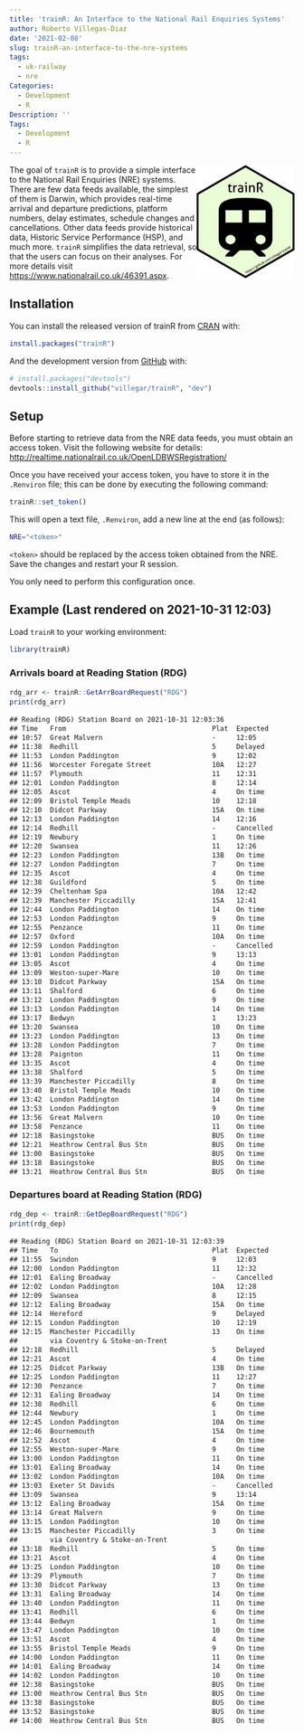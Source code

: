 ```yaml
---
title: 'trainR: An Interface to the National Rail Enquiries Systems'
author: Roberto Villegas-Diaz
date: '2021-02-08'
slug: trainR-an-interface-to-the-nre-systems
tags:
  - uk-railway
  - nre
Categories:
  - Development
  - R
Description: ''
Tags:
  - Development
  - R
---
```


<img src="https://raw.githubusercontent.com/villegar/trainR/main/inst/images/logo.png" alt="logo" align="right" height=200px/>

The goal of `trainR` is to provide a simple interface to the 
National Rail Enquiries (NRE) systems. There are few data feeds 
available, the simplest of them is Darwin, which provides real-time 
arrival and departure predictions, platform numbers, delay estimates, 
schedule changes and cancellations. Other data feeds provide historical 
data, Historic Service Performance (HSP), and much more. `trainR` 
simplifies the data retrieval, so that the users can focus on their 
analyses. For more details visit 
https://www.nationalrail.co.uk/46391.aspx.

## Installation

You can install the released version of trainR from [CRAN](https://CRAN.R-project.org) with:

``` r
install.packages("trainR")
```

And the development version from [GitHub](https://github.com/) with:

``` r
# install.packages("devtools")
devtools::install_github("villegar/trainR", "dev")
```

## Setup
Before starting to retrieve data from the NRE data feeds, you must obtain an access token. 
Visit the following website for details: http://realtime.nationalrail.co.uk/OpenLDBWSRegistration/

Once you have received your access token, you have to store it in the `.Renviron` file; this can be 
done by executing the following command:


```r
trainR::set_token()
```

This will open a text file, `.Renviron`, add a new line at the end (as follows):

```bash
NRE="<token>"
```

`<token>` should be replaced by the access token obtained from the NRE. Save the changes and restart 
your R session.

You only need to perform this configuration once.

## Example (Last rendered on 2021-10-31 12:03)

Load `trainR` to your working environment:

```r
library(trainR)
```

### Arrivals board at Reading Station (RDG)


```r
rdg_arr <- trainR::GetArrBoardRequest("RDG")
print(rdg_arr)
```

```
## Reading (RDG) Station Board on 2021-10-31 12:03:36
## Time   From                                    Plat  Expected
## 10:57  Great Malvern                           -     12:05
## 11:38  Redhill                                 5     Delayed
## 11:53  London Paddington                       9     12:02
## 11:56  Worcester Foregate Street               10A   12:27
## 11:57  Plymouth                                11    12:31
## 12:01  London Paddington                       8     12:14
## 12:05  Ascot                                   4     On time
## 12:09  Bristol Temple Meads                    10    12:18
## 12:10  Didcot Parkway                          15A   On time
## 12:13  London Paddington                       14    12:16
## 12:14  Redhill                                 -     Cancelled
## 12:19  Newbury                                 1     On time
## 12:20  Swansea                                 11    12:26
## 12:23  London Paddington                       13B   On time
## 12:27  London Paddington                       7     On time
## 12:35  Ascot                                   4     On time
## 12:38  Guildford                               5     On time
## 12:39  Cheltenham Spa                          10A   12:42
## 12:39  Manchester Piccadilly                   15A   12:41
## 12:44  London Paddington                       14    On time
## 12:53  London Paddington                       9     On time
## 12:55  Penzance                                11    On time
## 12:57  Oxford                                  10A   On time
## 12:59  London Paddington                       -     Cancelled
## 13:01  London Paddington                       9     13:13
## 13:05  Ascot                                   4     On time
## 13:09  Weston-super-Mare                       10    On time
## 13:10  Didcot Parkway                          15A   On time
## 13:11  Shalford                                6     On time
## 13:12  London Paddington                       9     On time
## 13:13  London Paddington                       14    On time
## 13:17  Bedwyn                                  1     13:23
## 13:20  Swansea                                 10    On time
## 13:23  London Paddington                       13    On time
## 13:28  London Paddington                       7     On time
## 13:28  Paignton                                11    On time
## 13:35  Ascot                                   4     On time
## 13:38  Shalford                                5     On time
## 13:39  Manchester Piccadilly                   8     On time
## 13:40  Bristol Temple Meads                    10    On time
## 13:42  London Paddington                       14    On time
## 13:53  London Paddington                       9     On time
## 13:56  Great Malvern                           10    On time
## 13:58  Penzance                                11    On time
## 12:18  Basingstoke                             BUS   On time
## 12:21  Heathrow Central Bus Stn                BUS   On time
## 13:00  Basingstoke                             BUS   On time
## 13:18  Basingstoke                             BUS   On time
## 13:21  Heathrow Central Bus Stn                BUS   On time
```

### Departures board at Reading Station (RDG)


```r
rdg_dep <- trainR::GetDepBoardRequest("RDG")
print(rdg_dep)
```

```
## Reading (RDG) Station Board on 2021-10-31 12:03:39
## Time   To                                      Plat  Expected
## 11:55  Swindon                                 9     12:03
## 12:00  London Paddington                       11    12:32
## 12:01  Ealing Broadway                         -     Cancelled
## 12:02  London Paddington                       10A   12:28
## 12:09  Swansea                                 8     12:15
## 12:12  Ealing Broadway                         15A   On time
## 12:14  Hereford                                9     Delayed
## 12:15  London Paddington                       10    12:19
## 12:15  Manchester Piccadilly                   13    On time
##        via Coventry & Stoke-on-Trent           
## 12:18  Redhill                                 5     Delayed
## 12:21  Ascot                                   4     On time
## 12:25  Didcot Parkway                          13B   On time
## 12:25  London Paddington                       11    12:27
## 12:30  Penzance                                7     On time
## 12:31  Ealing Broadway                         14    On time
## 12:38  Redhill                                 6     On time
## 12:44  Newbury                                 1     On time
## 12:45  London Paddington                       10A   On time
## 12:46  Bournemouth                             15A   On time
## 12:52  Ascot                                   4     On time
## 12:55  Weston-super-Mare                       9     On time
## 13:00  London Paddington                       11    On time
## 13:01  Ealing Broadway                         14    On time
## 13:02  London Paddington                       10A   On time
## 13:03  Exeter St Davids                        -     Cancelled
## 13:09  Swansea                                 9     13:14
## 13:12  Ealing Broadway                         15A   On time
## 13:14  Great Malvern                           9     On time
## 13:15  London Paddington                       10    On time
## 13:15  Manchester Piccadilly                   3     On time
##        via Coventry & Stoke-on-Trent           
## 13:18  Redhill                                 5     On time
## 13:21  Ascot                                   4     On time
## 13:25  London Paddington                       10    On time
## 13:29  Plymouth                                7     On time
## 13:30  Didcot Parkway                          13    On time
## 13:31  Ealing Broadway                         14    On time
## 13:40  London Paddington                       11    On time
## 13:41  Redhill                                 6     On time
## 13:44  Bedwyn                                  1     On time
## 13:47  London Paddington                       10    On time
## 13:51  Ascot                                   4     On time
## 13:55  Bristol Temple Meads                    9     On time
## 14:00  London Paddington                       11    On time
## 14:01  Ealing Broadway                         14    On time
## 14:02  London Paddington                       10    On time
## 12:38  Basingstoke                             BUS   On time
## 13:00  Heathrow Central Bus Stn                BUS   On time
## 13:38  Basingstoke                             BUS   On time
## 13:52  Basingstoke                             BUS   On time
## 14:00  Heathrow Central Bus Stn                BUS   On time
```
